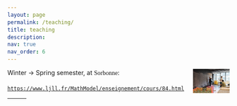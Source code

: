 ```yaml
---
layout: page
permalink: /teaching/
title: teaching
description: 
nav: true
nav_order: 6
---
```


<div style="display: flex; align-items: flex-start;">
  <!-- Left section for the content -->
  <div style="flex: 1;">
    Winter &rarr; Spring semester, at <span style="font-family: cursive;">Sorbonne</span>:<br><br>
    <a href="https://www.ljll.fr/MathModel/enseignement/cours/84.html" target="_blank">
      <code>https://www.ljll.fr/MathModel/enseignement/cours/84.html
      </code>
    </a>
  </div>

  <!-- Right section for the image -->
  <div style="max-width: 250px; margin-left: 20px;">
    <img src="/assets/img/blackboard.jpg" alt="blackboard" style="width: 100%; height: auto;" 
         onmouseover="this.src='/assets/img/blackboard-2.jpg'" 
         onmouseout="this.src='/assets/img/blackboard.jpg'">
  </div>
</div>



